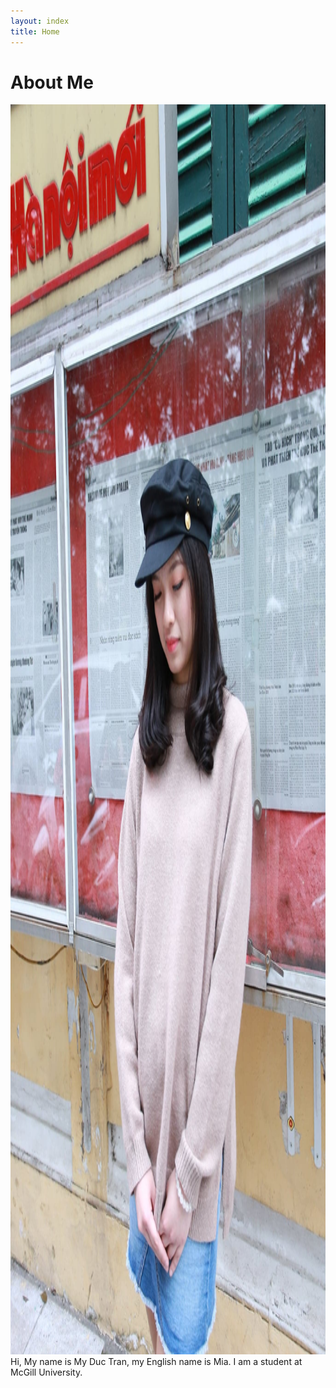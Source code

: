 ```yaml
---
layout: index
title: Home
---
```

# About Me 
<img alt="A picture of me" src="images/profile.jpg" style="height:50vh;">
Hi, My name is My Duc Tran, my English name is Mia. I am a student at McGill University. 

